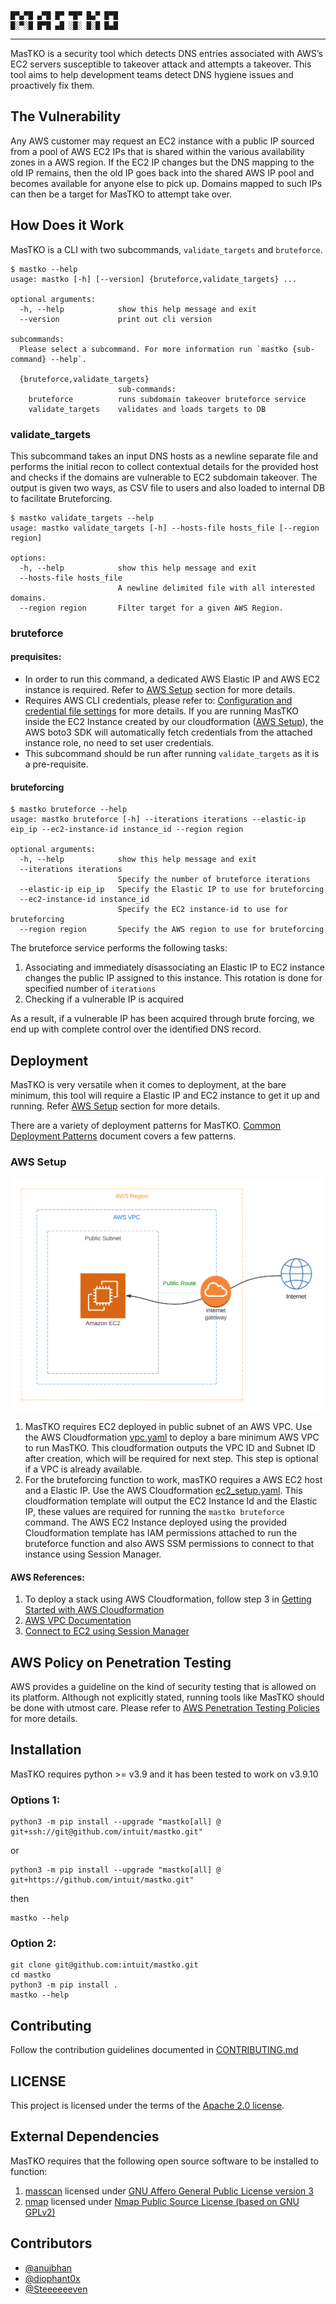 ```
█▀▄▀█ ▄▀█ █▀ ▀█▀ █▄▀ █▀█
█░▀░█ █▀█ ▄█ ░█░ █░█ █▄█
```
---
MasTKO is a security tool which detects DNS entries associated with AWS’s EC2 servers susceptible to takeover attack and attempts a takeover. This tool aims to help development teams detect DNS hygiene issues and proactively fix them.

## The Vulnerability

Any AWS customer may request an EC2 instance with a public IP sourced from a pool of AWS EC2 IPs that is shared within the various availability zones in a AWS region. If the EC2 IP changes but the DNS mapping to the old IP remains, then the old IP goes back into the shared AWS IP pool and becomes available for anyone else to pick up. Domains mapped to such IPs can then be a target for MasTKO to attempt take over.

## How Does it Work

MasTKO is a CLI with two subcommands, `validate_targets` and `bruteforce`.

```
$ mastko --help
usage: mastko [-h] [--version] {bruteforce,validate_targets} ...

optional arguments:
  -h, --help            show this help message and exit
  --version             print out cli version

subcommands:
  Please select a subcommand. For more information run `mastko {sub-command} --help`.

  {bruteforce,validate_targets}
                        sub-commands:
    bruteforce          runs subdomain takeover bruteforce service
    validate_targets    validates and loads targets to DB
```

### validate_targets

This subcommand takes an input DNS hosts as a newline separate file and performs the initial recon to collect contextual details for the provided host and checks if the domains are vulnerable to EC2 subdomain takeover. The output is given two ways, as CSV file to users and also loaded to internal DB to facilitate Bruteforcing.

```
$ mastko validate_targets --help
usage: mastko validate_targets [-h] --hosts-file hosts_file [--region region]

options:
  -h, --help            show this help message and exit
  --hosts-file hosts_file
                        A newline delimited file with all interested domains.
  --region region       Filter target for a given AWS Region.
```

### bruteforce

#### prequisites:

* In order to run this command, a dedicated AWS Elastic IP and AWS EC2 instance is required. Refer to [AWS Setup](#aws-setup) section for more details.
* Requires AWS CLI credentials, please refer to: [Configuration and credential file settings](https://docs.aws.amazon.com/cli/latest/userguide/cli-configure-files.html) for more details. If you are running MasTKO inside the EC2 Instance created by our cloudformation ([AWS Setup](#aws-setup)), the AWS boto3 SDK will automatically fetch credentials from the attached instance role, no need to set user credentials.
* This subcommand should be run after running `validate_targets` as it is a pre-requisite.

#### bruteforcing

```
$ mastko bruteforce --help 
usage: mastko bruteforce [-h] --iterations iterations --elastic-ip eip_ip --ec2-instance-id instance_id --region region

optional arguments:
  -h, --help            show this help message and exit
  --iterations iterations
                        Specify the number of bruteforce iterations
  --elastic-ip eip_ip   Specify the Elastic IP to use for bruteforcing
  --ec2-instance-id instance_id
                        Specify the EC2 instance-id to use for bruteforcing
  --region region       Specify the AWS region to use for bruteforcing
```

The bruteforce service performs the following tasks:

1. Associating and immediately disassociating an Elastic IP to EC2 instance changes the public IP assigned to this instance. This rotation is done for specified number of `iterations`
2. Checking if a vulnerable IP is acquired

As a result, if a vulnerable IP has been acquired through brute forcing, we end up with complete control over the identified DNS record.

## Deployment

MasTKO is very versatile when it comes to deployment, at the bare minimum, this tool will require a Elastic IP and EC2 instance to get it up and running. Refer [AWS Setup](#aws-setup) section for more details.

There are a variety of deployment patterns for MasTKO. [Common Deployment Patterns](/docs/deployment_patterns.md) document covers a few patterns.

### AWS Setup

![AWS Setup](docs/images/aws_setup.png)

1. MasTKO requires EC2 deployed in public subnet of an AWS VPC. Use the AWS Cloudformation [vpc.yaml](aws/vpc.yaml) to deploy a bare minimum AWS VPC to run MasTKO. This cloudformation outputs the VPC ID and Subnet ID after creation, which will be required for next step. This step is optional if a VPC is already available.
2. For the bruteforcing function to work, masTKO requires a AWS EC2 host and a Elastic IP. Use the AWS Cloudformation [ec2_setup.yaml](aws/ec2_setup.yaml). This cloudformation template will output the EC2 Instance Id and the Elastic IP, these values are required for running the `mastko bruteforce` command. The AWS EC2 Instance deployed using the provided Cloudformation template has IAM permissions attached to run the bruteforce function and also AWS SSM permissions to connect to that instance using Session Manager.
   
#### AWS References:
1. To deploy a stack using AWS Cloudformation, follow step 3 in [Getting Started with AWS Cloudformation](https://docs.aws.amazon.com/AWSCloudFormation/latest/UserGuide/GettingStarted.Walkthrough.html)
2. [AWS VPC Documentation](https://docs.aws.amazon.com/vpc/latest/userguide/what-is-amazon-vpc.html)
3. [Connect to EC2 using Session Manager](https://docs.aws.amazon.com/AWSEC2/latest/UserGuide/session-manager.html)

## AWS Policy on Penetration Testing

AWS provides a guideline on the kind of security testing that is allowed on its platform. Although not explicitly stated, running tools like MasTKO should be done with utmost care. Please refer to [AWS Penetration Testing Policies](https://aws.amazon.com/security/penetration-testing/) for more details.

## Installation

MasTKO requires python >= v3.9 and it has been tested to work on v3.9.10

### Options 1:

```
python3 -m pip install --upgrade "mastko[all] @ git+ssh://git@github.com/intuit/mastko.git"
```
or

```
python3 -m pip install --upgrade "mastko[all] @ git+https://github.com/intuit/mastko.git"
```
then

```
mastko --help
```

### Option 2:

```
git clone git@github.com:intuit/mastko.git
cd mastko
python3 -m pip install .
mastko --help
```

## Contributing

Follow the contribution guidelines documented in [CONTRIBUTING.md](/CONTRIBUTING.md)

## LICENSE

This project is licensed under the terms of the [Apache 2.0 license](/LICENSE.md).

## External Dependencies

MasTKO requires that the following open source software to be installed to function:

1. [masscan](https://github.com/robertdavidgraham/masscan) licensed under [GNU Affero General Public License version 3](https://github.com/robertdavidgraham/masscan/blob/master/LICENSE)
2. [nmap](https://nmap.org/) licensed under [Nmap Public Source License (based on GNU GPLv2)](https://nmap.org/npsl/)

## Contributors

- [@anujbhan](https://github.com/anujbhan)
- [@diophant0x](https://github.com/diophant0x)
- [@Steeeeeeven](https://github.com/Steeeeeeven)
